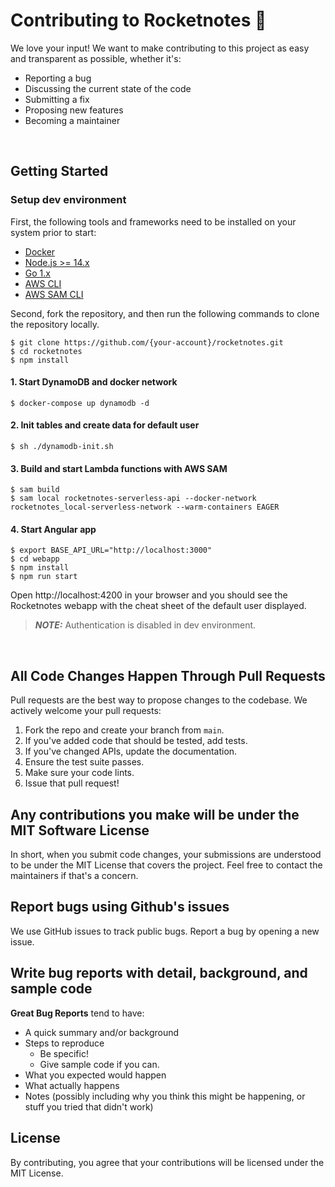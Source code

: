 # Contributing to Rocketnotes 🚀
We love your input! We want to make contributing to this project as easy and transparent as possible, whether it's:

- Reporting a bug
- Discussing the current state of the code
- Submitting a fix
- Proposing new features
- Becoming a maintainer

</br>

## Getting Started
### Setup dev environment

First, the following tools and frameworks need to be installed on your system prior to start:
- [Docker](https://docs.docker.com/get-docker/)
- [Node.js >= 14.x](https://nodejs.org/download/release/latest-v14.x/)
- [Go 1.x](https://go.dev/doc/install)
- [AWS CLI](https://docs.aws.amazon.com/cli/latest/userguide/getting-started-install.html)
- [AWS SAM CLI](https://docs.aws.amazon.com/serverless-application-model/latest/developerguide/install-sam-cli.html)

Second, fork the repository, and then run the following commands to clone the repository locally.

```
$ git clone https://github.com/{your-account}/rocketnotes.git
$ cd rocketnotes
$ npm install
```

#### 1. Start DynamoDB and docker network
```
$ docker-compose up dynamodb -d
```
#### 2. Init tables and create data for default user
```
$ sh ./dynamodb-init.sh
```
#### 3. Build and start Lambda functions with AWS SAM
```
$ sam build
$ sam local rocketnotes-serverless-api --docker-network rocketnotes_local-serverless-network --warm-containers EAGER 
```
#### 4. Start Angular app
```
$ export BASE_API_URL="http://localhost:3000"
$ cd webapp
$ npm install
$ npm run start
```
Open http://localhost:4200 in your browser and you should see the Rocketnotes webapp with the cheat sheet of the default user displayed.

> **_NOTE:_**  Authentication is disabled in dev environment.

</br>

## All Code Changes Happen Through Pull Requests
Pull requests are the best way to propose changes to the codebase. We actively welcome your pull requests:

1. Fork the repo and create your branch from `main`.
2. If you've added code that should be tested, add tests.
3. If you've changed APIs, update the documentation.
4. Ensure the test suite passes.
5. Make sure your code lints.
6. Issue that pull request!

## Any contributions you make will be under the MIT Software License
In short, when you submit code changes, your submissions are understood to be under the MIT License that covers the project. Feel free to contact the maintainers if that's a concern.

## Report bugs using Github's issues
We use GitHub issues to track public bugs. Report a bug by opening a new issue.

## Write bug reports with detail, background, and sample code

**Great Bug Reports** tend to have:

- A quick summary and/or background
- Steps to reproduce
  - Be specific!
  - Give sample code if you can.
- What you expected would happen
- What actually happens
- Notes (possibly including why you think this might be happening, or stuff you tried that didn't work)

## License
By contributing, you agree that your contributions will be licensed under the MIT License.
